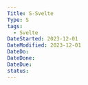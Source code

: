 ```yaml
---
Title: S-Svelte
Type: S
tags:
  - Svelte
DateStarted: 2023-12-01
DateModified: 2023-12-01
DateDo: 
DateDone: 
DateDue: 
status: 
---
```


